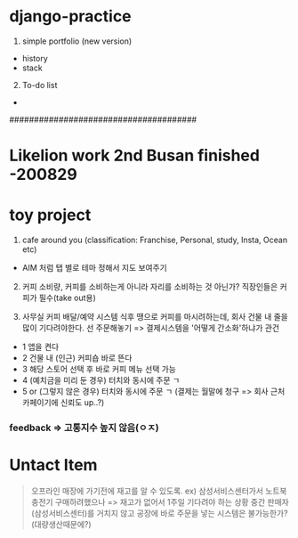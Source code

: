 # django-practice

1. simple portfolio (new version)
- history
- stack

2. To-do list
-

######################################

# Likelion work 2nd Busan finished -200829

# toy project
1. cafe around you (classification: Franchise, Personal, study, Insta, Ocean etc)
- AIM 처럼 탭 별로 테마 정해서 지도 보여주기

2. 커피 소비량, 커피를 소비하는게 아니라 자리를 소비하는 것 아닌가?
직장인들은 커피가 필수(take out용) 

3. 사무실 커피 배달/예약 시스템
식후 땡으로 커피를 마시려하는데, 회사 건물 내 줄을 많이 기다려야한다. 선 주문해놓기 => 결제시스템을 '어떻게 간소화'하냐가 관건

- 1 앱을 켠다
- 2 건물 내 (인근) 커피숍 바로 뜬다
- 3 해당 스토어 선택 후 바로 커피 메뉴 선택 가능
- 4 (예치금을 미리 둔 경우) 터치와 동시에 주문 ㄱ 
- 5 or (그렇지 않은 경우) 터치와 동시에 주문 ㄱ (결제는 월말에 청구 => 회사 근처 카페이기에 신뢰도 up..?)

### feedback => 고통지수 높지 않음(ㅇㅈ)

# Untact Item
> 오프라인 매장에 가기전에 재고를 알 수 있도록. 
> ex) 삼성서비스센터가서 노트북 충전기 구매하려했으나 => 재고가 없어서 1주일 기다려야 하는 상황
> 중간 판매자(삼성서비스센터)를 거치지 않고 공장에 바로 주문을 넣는 시스템은 불가능한가?(대량생산때문에?)
